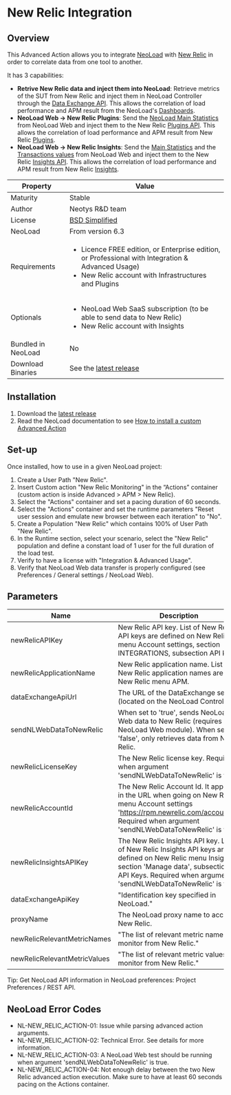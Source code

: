 # New Relic Integration

## Overview

This Advanced Action allows you to integrate [NeoLoad](https://www.neotys.com/neoload/overview) with [New Relic](https://newrelic.com/) in order to correlate data from one tool to another. 

It has 3 capabilities: 
* **Retrive New Relic data and inject them into NeoLoad**: Retrieve metrics of the SUT from New Relic and inject them in NeoLoad Controller through the [Data Exchange API](https://www.neotys.com/documents/doc/neoload/latest/en/html/#7676.htm). This allows the correlation of load performance and APM result from the NeoLoad's [Dashboards](https://www.neotys.com/documents/doc/neoload/latest/en/html/#1440.htm).
* **NeoLoad Web -> New Relic Plugins**: Send the [NeoLoad Main Statistics](https://www.neotys.com/documents/doc/nlweb/latest/en/html/#22968.htm) from NeoLoad Web and inject them to the New Relic [Plugins API](https://docs.newrelic.com/docs/plugins/plugin-developer-resources/developer-reference/work-directly-plugin-api). This allows the correlation of load performance and APM result from New Relic [Plugins](https://newrelic.com/plugins).
* **NeoLoad Web -> New Relic Insights**: Send the [Main Statistics](https://www.neotys.com/documents/doc/nlweb/latest/en/html/#22968.htm) and the [Transactions values](https://www.neotys.com/documents/doc/nlweb/latest/en/html/#26321.htm) from NeoLoad Web and inject them to the New Relic [Insights API](https://docs.newrelic.com/docs/insights/insights-data-sources/custom-data/insert-custom-events-insights-api). This allows the correlation of load performance and APM result from New Relic [Insights](https://newrelic.com/insights).

| Property          | Value             |
| ----------------    | ----------------   |
| Maturity           | Stable |
| Author             | Neotys R&D team |
| License           | [BSD Simplified](https://www.neotys.com/documents/legal/bsd-neotys.txt) |
| NeoLoad         | From version 6.3|
| Requirements | <ul><li>Licence FREE edition, or Enterprise edition, or Professional with Integration & Advanced Usage)</li><li>New Relic account with Infrastructures and Plugins</li></ul>|
| Optionals | <ul><li>NeoLoad Web SaaS subscription (to be able to send data to New Relic)</li><li>New Relic account with Insights</li></ul>|
| Bundled in NeoLoad | No |
| Download Binaries    | See the [latest release](https://github.com/Neotys-Labs/NewRelic/releases/latest)


## Installation

1. Download the [latest release](https://github.com/Neotys-Labs/NewRelic/releases/latest)
1. Read the NeoLoad documentation to see [How to install a custom Advanced Action](https://www.neotys.com/documents/doc/neoload/latest/en/html/#25928.htm)

## Set-up

Once installed, how to use in a given NeoLoad project:

1. Create a User Path "New Relic".
1. Insert Custom action "New Relic Monitoring" in the “Actions” container (custom action is inside Advanced > APM > New Relic).
1. Select the "Actions" container and set a pacing duration of 60 seconds.
1. Select the "Actions" container and set the runtime parameters "Reset user session and emulate new browser between each iteration" to "No".
1. Create a Population "New Relic" which contains 100% of User Path "New Relic".
1. In the Runtime section, select your scenario, select the "New Relic" population and define a constant load of 1 user for the full duration of the load test.
1. Verify to have a license with "Integration & Advanced Usage".
1. Verify that NeoLoad Web data transfer is properly configured (see Preferences / General settings / NeoLoad Web).

## Parameters

| Name                     | Description       | Required/Optional
| ---------------          | ----------------- |----------------- |
| newRelicAPIKey          |  New Relic API key. List of New Relic API keys are defined on New Relic menu Account settings, section INTEGRATIONS, subsection API keys. |required|
| newRelicApplicationName          | New Relic application name. List of New Relic application names are on New Relic menu APM.  |required|
| dataExchangeApiUrl          | The URL of the DataExchange server (located on the NeoLoad Controller).  |required|
| sendNLWebDataToNewRelic | When set to 'true', sends NeoLoad Web data to New Relic (requires NeoLoad Web module). When set to 'false', only retrieves data from New Relic.  |optional|
| newRelicLicenseKey | The New Relic license key. Required when argument 'sendNLWebDataToNewRelic' is true.  |optional|
| newRelicAccountId | The New Relic Account Id. It appears in the URL when going on New Relic menu Account settings 'https://rpm.newrelic.com/accounts/<accountId>'. Required when argument 'sendNLWebDataToNewRelic' is true. |optional|
| newRelicInsightsAPIKey | The New Relic Insights API key. List of New Relic Insights API keys are defined on New Relic menu Insights, section 'Manage data', subsection API Keys. Required when argument 'sendNLWebDataToNewRelic' is true.  |optional|
| dataExchangeApiKey | "Identification key specified in NeoLoad."  |optional|
| proxyName | The NeoLoad proxy name to access New Relic. |optional|
| newRelicRelevantMetricNames | "The list of relevant metric names to monitor from New Relic."  |optional|
| newRelicRelevantMetricValues | "The list of relevant metric values to monitor from New Relic."  |optional|

Tip: Get NeoLoad API information in NeoLoad preferences: Project Preferences / REST API.

## NeoLoad Error Codes
* NL-NEW_RELIC_ACTION-01: Issue while parsing advanced action arguments.
* NL-NEW_RELIC_ACTION-02: Technical Error. See details for more information.
* NL-NEW_RELIC_ACTION-03: A NeoLoad Web test should be running when argument 'sendNLWebDataToNewRelic' is true.
* NL-NEW_RELIC_ACTION-04: Not enough delay between the two New Relic advanced action execution. Make sure to have at least 60 seconds pacing on the Actions container.  


